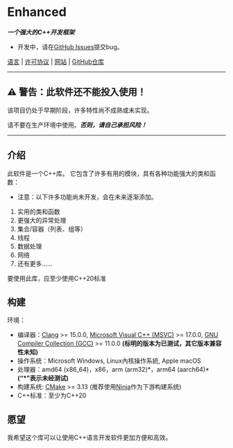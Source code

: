 # Enhanced

***一个强大的C++开发框架***

- 开发中，请在[GitHub Issues](https://github.com/enhancedlib/enhanced/issues)提交bug。

[语言](LANGUAGES.md) | [许可协议](../LICENSE) | [网站](https://enhancedlib.github.io/) | [GitHub仓库](https://github.com/enhancedlib/enhanced/)

---

## ⚠ **警告：此软件还不能投入使用！**

该项目仍处于早期阶段，许多特性尚不成熟或未实现。

请不要在生产环境中使用。***否则，请自己承担风险！***

---

## 介绍

此软件是一个C++库。
它包含了许多有用的模块，具有各种功能强大的类和函数：

- 注意：以下许多功能尚未开发，会在未来逐渐添加。

1. 实用的类和函数
2. 更强大的异常处理
3. 集合/容器（列表、组等）
4. 线程
5. 数据处理
6. 网络
7. 还有更多……

要使用此库，应至少使用C++20标准

## 构建

环境：

- 编译器：[Clang](https://clang.llvm.org/) >= 15.0.0, [Microsoft Visual C++ (MSVC)](https://visualstudio.microsoft.com/vs/features/cplusplus/) >= 17.0.0, [GNU Compiler Collection (GCC)](https://gcc.gnu.org/) >= 11.0.0 **(标明的版本为已测试，其它版本兼容性未知)**
- 操作系统：Microsoft Windows, Linux內核操作系統, Apple macOS
- 处理器：amd64 (x86_64)，x86，arm (arm32)\*，arm64 (aarch64)\* **(“\*”表示未经测试)**
- 构建系统: [CMake](https://cmake.org/) >= 3.13 (推荐使用[Ninja](https://ninja-build.org)作为下游构建系统)
- C++标准：至少为C++20

## 愿望

我希望这个库可以让使用C++语言开发软件更加方便和高效。
